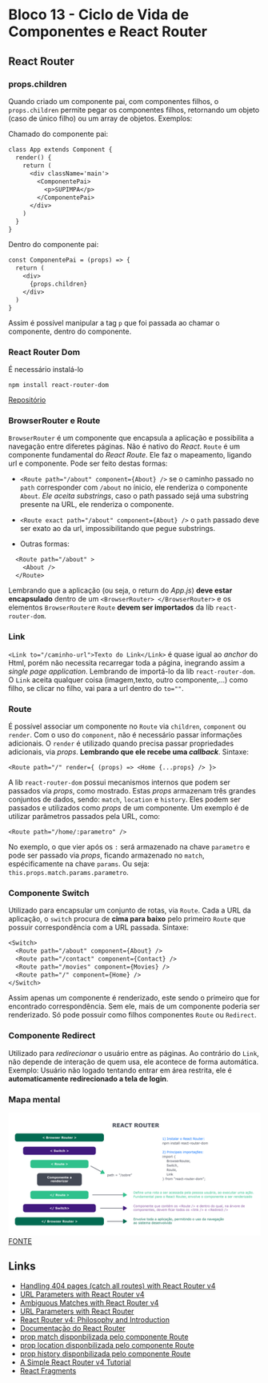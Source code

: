 # Bloco 13 - Ciclo de Vida de Componentes e React Router

## React Router

### props.children

Quando criado um componente pai, com componentes filhos, o `props.children` permite pegar os componentes filhos, retornando um objeto (caso de único filho) ou um array de objetos. Exemplos:

Chamado do componente pai:

```
class App extends Component {
  render() {
    return (
      <div className='main'>
        <ComponentePai>
          <p>SUPIMPA</p>
        </ComponentePai>
      </div>
    )
  }
}
```

Dentro do componente pai:

```
const ComponentePai = (props) => {
  return (
    <div>
      {props.children}
    </div>
  )
}
```

Assim é possível manipular a tag `p` que foi passada ao chamar o componente, dentro do componente.

### React Router Dom

É necessário instalá-lo

```
npm install react-router-dom
```

[Repositório](https://github.com/ReactTraining/react-router/tree/master/packages/react-router-dom)

### BrowserRouter e Route

`BrowserRouter` é um componente que encapsula a aplicação e possibilita a navegação entre diferetes páginas. Não é nativo do *React*.
`Route` é um componente fundamental do *React Route*. Ele faz o mapeamento, ligando url e componente.
Pode ser feito destas formas:

- `<Route path="/about" component={About} />` se o caminho passado no `path` corresponder com `/about` no ínicio, ele renderiza o componente `About`. *Ele aceita substrings*, caso o path passado sejá uma substring presente na URL, ele renderiza o componente.

- `<Route exact path="/about" component={About} />` o `path` passado deve ser exato ao da url, impossibilitando que pegue substrings.

- Outras formas:

```
  <Route path="/about" >
    <About />
  </Route>
```

Lembrando que a aplicação (ou seja, o return do *App.js*) **deve estar encapsulado** dentro de um `<BrowserRouter> </BrowserRouter>` e os elementos `BrowserRouter`e `Route` **devem ser importados** da lib `react-router-dom`.

### Link

`<Link to="/caminho-url">Texto do Link</Link>` é quase igual ao *anchor* do Html, porém não necessita recarregar toda a página, inegrando assim a *single page application*. Lembrando de importá-lo da lib `react-router-dom`.
O `Link` aceita qualquer coisa (imagem,texto, outro componente,...) como filho, se clicar no filho, vai para a url dentro do `to=""`.

### Route

É possível associar um componente no `Route` via `children`, `component` ou `render`. Com o uso do `component`, não é necessário passar informações adicionais.
O `render` é utilizado quando precisa passar propriedades adicionais, via *props*. **Lembrando que ele recebe uma *callback***. Sintaxe:

```
<Route path="/" render={ (props) => <Home {...props} /> }>
```

A lib `react-router-dom` possui mecanismos internos que podem ser passados via *props*, como mostrado. Estas *props* armazenam três grandes conjuntos de dados, sendo: `match`, `location` e `history`. Eles podem ser passados e utilizados como *props* de um componente. Um exemplo é de utilizar parâmetros passados pela URL, como:

```
<Route path="/home/:parametro" />
```

No exemplo, o que vier após os `:` será armazenado na chave `parametro` e pode ser passado via *props*, ficando armazenado no `match`, espécificamente na chave `params`. Ou seja: `this.props.match.params.parametro`.

### Componente Switch

Utilizado para encapsular um conjunto de rotas, via `Route`. Cada a URL da aplicação, o `switch` procura de **cima para baixo** pelo primeiro `Route` que possuir correspondência com a URL passada. Sintaxe:

```
<Switch>
  <Route path="/about" component={About} />
  <Route path="/contact" component={Contact} />
  <Route path="/movies" component={Movies} />
  <Route path="/" component={Home} />
</Switch>
```

Assim apenas um componente é renderizado, este sendo o primeiro que for encontrado correspondência. Sem ele, mais de um componente poderia ser renderizado.
Só pode possuir como filhos componentes `Route` ou `Redirect`.

### Componente Redirect

Utilizado para *redirecionar* o usuário entre as páginas. Ao contrário do `Link`, não depende de interação de quem usa, ele acontece de forma automática. Exemplo: Usuário não logado tentando entrar em área restrita, ele é **automaticamente redirecionado a tela de login**.

### Mapa mental

![Imagem Mapa Mental](./mapa-mental.png)
[FONTE](https://www.betrybe.com/)

## Links

- [Handling 404 pages (catch all routes) with React Router v4](https://tylermcginnis.com/react-router-handling-404-pages/)
- [URL Parameters with React Router v4](https://tylermcginnis.com/react-router-url-parameters/)
- [Ambiguous Matches with React Router v4](https://tylermcginnis.com/react-router-ambiguous-matches/)
- [URL Parameters with React Router](https://tylermcginnis.com/react-router-url-parameters/)
- [React Router v4: Philosophy and Introduction](https://tylermcginnis.com/react-router-philosophy-introduction/)
- [Documentação do React Router](https://reacttraining.com/react-router/web/guides/quick-start)
- [prop match disponbilizada pelo componente Route](https://reacttraining.com/react-router/web/api/match)
- [prop location disponbilizada pelo componente Route](https://reacttraining.com/react-router/web/api/location)
- [prop history disponbilizada pelo componente Route](https://reacttraining.com/react-router/web/api/history)
- [A Simple React Router v4 Tutorial](https://blog.pshrmn.com/simple-react-router-v4-tutorial/)
- [React Fragments](https://reactjs.org/docs/fragments.html)